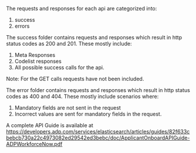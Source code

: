 
The requests and responses for each api are categorized into:
1. success
2. errors

The success folder contains requests and responses which result in http status codes as 200 and 201. These mostly include: 
1. Meta Responses
2. Codelist responses
3. All possible success calls for the api.

Note: For the GET calls requests have not been included.

The error folder contains requests and responses which result in http status codes as 400 and 404. These mostly include scenarios where: 
1. Mandatory fields are not sent in the request
2. Incorrect values are sent for mandatory fields in the request.

A complete API Guide is available at https://developers.adp.com/services/elasticsearch/articles/guides/82f633cbebcb730a22c4973082ed29542ed3bebc/doc/ApplicantOnboardAPIGuide-ADPWorkforceNow.pdf
